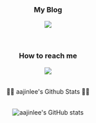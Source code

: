 <h3 align="center">My Blog</h3>

<p align="center"><a href="https://aajin126.tistory.com/"><img src="https://img.shields.io/badge/Tistory-607078?style=flat-square&logo=Tistory&logoColor=white"/></a></p>
<br>
<h3 align="center">How to reach me</h3>
<p align="center">
  <a href="mailto:leehahj77@gmail.com"><img src="https://img.shields.io/badge/Gmail-d14836?style=flat-square&logo=Gmail&logoColor=white&link=codediary18@gmail.com"/></a>
</p>

<br>

<div align="center">👩‍💻 aajinlee's Github Stats 👩‍💻</h3>
<div align="center">&nbsp;
<div>

![aajinlee's GitHub stats](https://github-readme-stats.vercel.app/api?username=aajinlee&show_icons=true&theme=radical)






